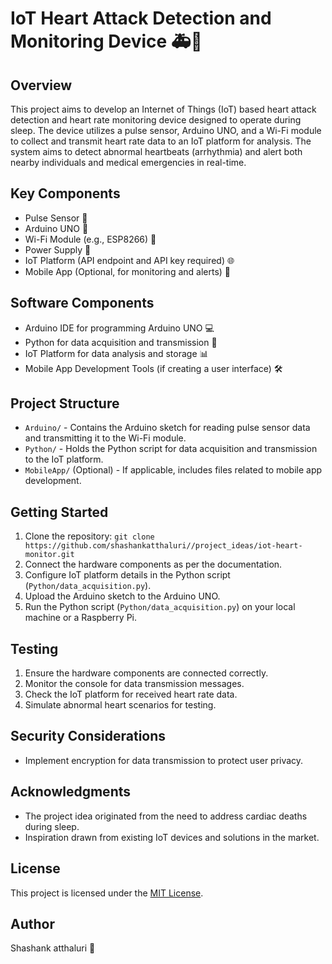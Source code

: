# IoT Heart Attack Detection and Monitoring Device 🚑💓

## Overview
This project aims to develop an Internet of Things (IoT) based heart attack detection and heart rate monitoring device designed to operate during sleep. The device utilizes a pulse sensor, Arduino UNO, and a Wi-Fi module to collect and transmit heart rate data to an IoT platform for analysis. The system aims to detect abnormal heartbeats (arrhythmia) and alert both nearby individuals and medical emergencies in real-time.

## Key Components
- Pulse Sensor 💓
- Arduino UNO 🤖
- Wi-Fi Module (e.g., ESP8266) 📡
- Power Supply 🔌
- IoT Platform (API endpoint and API key required) 🌐
- Mobile App (Optional, for monitoring and alerts) 📱

## Software Components
- Arduino IDE for programming Arduino UNO 💻
- Python for data acquisition and transmission 🐍
- IoT Platform for data analysis and storage 📊
- Mobile App Development Tools (if creating a user interface) 🛠️

## Project Structure
- `Arduino/` - Contains the Arduino sketch for reading pulse sensor data and transmitting it to the Wi-Fi module.
- `Python/` - Holds the Python script for data acquisition and transmission to the IoT platform.
- `MobileApp/` (Optional) - If applicable, includes files related to mobile app development.

## Getting Started
1. Clone the repository: `git clone https://github.com/shashankatthaluri//project_ideas/iot-heart-monitor.git`
2. Connect the hardware components as per the documentation.
3. Configure IoT platform details in the Python script (`Python/data_acquisition.py`).
4. Upload the Arduino sketch to the Arduino UNO.
5. Run the Python script (`Python/data_acquisition.py`) on your local machine or a Raspberry Pi.

## Testing
1. Ensure the hardware components are connected correctly.
2. Monitor the console for data transmission messages.
3. Check the IoT platform for received heart rate data.
4. Simulate abnormal heart scenarios for testing.

## Security Considerations
- Implement encryption for data transmission to protect user privacy.

## Acknowledgments
- The project idea originated from the need to address cardiac deaths during sleep.
- Inspiration drawn from existing IoT devices and solutions in the market.

## License
This project is licensed under the [MIT License](LICENSE).

## Author
Shashank atthaluri 🙌
